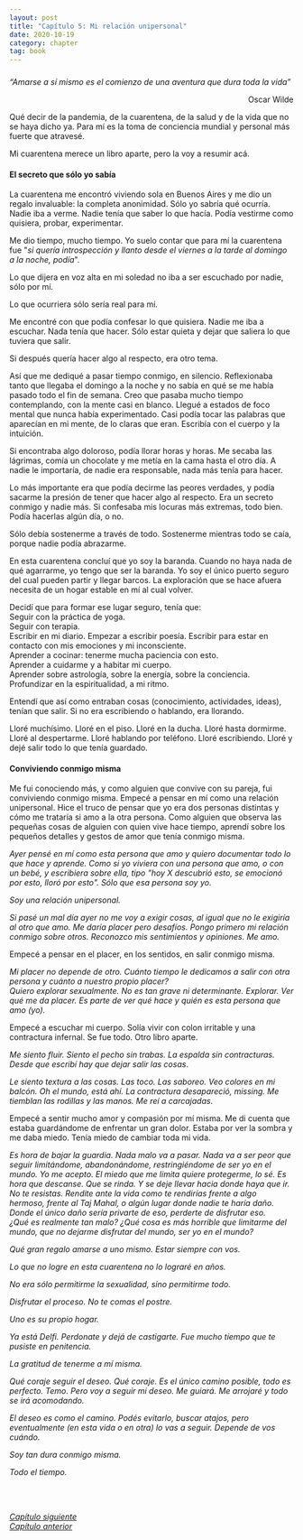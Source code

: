 ```yaml
---
layout: post
title: "Capítulo 5: Mi relación unipersonal"
date: 2020-10-19
category: chapter
tag: book
---
```


### <p style="text-align: right">
<em>“Amarse a sí mismo es el comienzo de una aventura que dura toda la vida”</em></p>

<p style="text-align: right">
Oscar Wilde</p>


Qué decir de la pandemia, de la cuarentena, de la salud y de la vida que no se haya dicho ya. Para mí es la toma de conciencia mundial y personal más fuerte que atravesé.

Mi cuarentena merece un libro aparte, pero la voy a resumir acá.


#### El secreto que sólo yo sabía

La cuarentena me encontró viviendo sola en Buenos Aires y me dio un regalo invaluable: la completa anonimidad. Sólo yo sabría qué ocurría. Nadie iba a verme. Nadie tenía que saber lo que hacía. Podía vestirme como quisiera, probar, experimentar.

Me dio tiempo, mucho tiempo. Yo suelo contar que para mí la cuarentena fue "_si quería introspección y llanto desde el viernes a la tarde al domingo a la noche, podía_".

Lo que dijera en voz alta en mi soledad no iba a ser escuchado por nadie, sólo por mí.

Lo que ocurriera sólo sería real para mí.

Me encontré con que podía confesar lo que quisiera. Nadie me iba a escuchar. Nada tenía que hacer. Sólo estar quieta y dejar que saliera lo que tuviera que salir.

Si después quería hacer algo al respecto, era otro tema.

Así que me dediqué a pasar tiempo conmigo, en silencio. Reflexionaba tanto que llegaba el domingo a la noche y no sabía en qué se me había pasado todo el fin de semana. Creo que pasaba mucho tiempo contemplando, con la mente casi en blanco. Llegué a estados de foco mental que nunca había experimentado. Casi podía tocar las palabras que aparecían en mi mente, de lo claras que eran. Escribía con el cuerpo y la intuición.

Si encontraba algo doloroso, podía llorar horas y horas. Me secaba las lágrimas, comía un chocolate y me metía en la cama hasta el otro día. A nadie le importaría, de nadie era responsable, nada más tenía para hacer.

Lo más importante era que podía decirme las peores verdades, y podía sacarme la presión de tener que hacer algo al respecto. Era un secreto conmigo y nadie más. Si confesaba mis locuras más extremas, todo bien. Podía hacerlas algún día, o no.

Sólo debía sostenerme a través de todo. Sostenerme mientras todo se caía, porque nadie podía abrazarme.

En esta cuarentena concluí que yo soy la baranda. Cuando no haya nada de qué agarrarme, yo tengo que ser la baranda. Yo soy el único puerto seguro del cual pueden partir y llegar barcos. La exploración que se hace afuera necesita de un hogar estable en mí al cual volver.

Decidí que para formar ese lugar seguro, tenía que:<br>
Seguir con la práctica de yoga.<br>
Seguir con terapia.<br>
Escribir en mi diario. Empezar a escribir poesía. Escribir para estar en contacto con mis emociones y mi inconsciente.<br>
Aprender a cocinar: tenerme mucha paciencia con esto.<br>
Aprender a cuidarme y a habitar mi cuerpo.<br>
Aprender sobre astrología, sobre la energía, sobre la conciencia. Profundizar en la espiritualidad, a mi ritmo.<br>

Entendí que así como entraban cosas (conocimiento, actividades, ideas), tenían que salir. Si no era escribiendo o hablando, era llorando.

Lloré muchísimo. Lloré en el piso. Lloré en la ducha. Lloré hasta dormirme. Lloré al despertarme. Lloré hablando por teléfono. Lloré escribiendo. Lloré y dejé salir todo lo que tenía guardado.


#### Conviviendo conmigo misma

Me fui conociendo más, y como alguien que convive con su pareja, fui conviviendo conmigo misma. Empecé a pensar en mí como una relación unipersonal. Hice el truco de pensar que yo era dos personas distintas y cómo me trataría si amo a la otra persona. Como alguien que observa las pequeñas cosas de alguien con quien vive hace tiempo, aprendí sobre los pequeños detalles y gestos de amor que tenía conmigo misma.

_Ayer pensé en mí como esta persona que amo y quiero documentar todo lo que hace y aprende. Como si yo viviera con una persona que amo, o con un bebé, y escribiera sobre ella, tipo "hoy X descubrió esto, se emocionó por esto, lloró por esto". Sólo que esa persona soy yo._

_Soy una relación unipersonal._

_Si pasé un mal día ayer no me voy a exigir cosas, al igual que no le exigiría al otro que amo. Me daría placer pero desafíos. Pongo primero mi relación conmigo sobre otros. Reconozco mis sentimientos y opiniones. Me amo._

Empecé a pensar en el placer, en los sentidos, en salir conmigo misma.

_Mi placer no depende de otro. Cuánto tiempo le dedicamos a salir con otra persona y cuánto a nuestro propio placer?_<br>
_Quiero explorar sexualmente. No es tan grave ni determinante. Explorar. Ver qué me da placer. Es parte de ver qué hace y quién es esta persona que amo (yo)._

Empecé a escuchar mi cuerpo. Solía vivir con colon irritable y una contractura infernal. Se fue todo. Otro libro aparte.

_Me siento fluir. Siento el pecho sin trabas. La espalda sin contracturas. Desde que escribí hay que dejar salir las cosas_.

_Le siento textura a las cosas. Las toco. Las saboreo. Veo colores en mi balcón. Oh el mundo, está ahí. La contractura desapareció, missing. Me tiemblan las rodillas y las manos. Me reí a carcajadas._

Empecé a sentir mucho amor y compasión por mí misma. Me di cuenta que estaba guardándome de enfrentar un gran dolor. Estaba por ver la sombra y me daba miedo. Tenía miedo de cambiar toda mi vida.

_Es hora de bajar la guardia. Nada malo va a pasar. Nada va a ser peor que seguir limitándome, abandonándome, restringiéndome de ser yo en el mundo. Yo me acepto. El miedo que me limita quiere protegerme, lo sé. Es hora que descanse. Que se rinda. Y se deje llevar hacia donde haya que ir. No te resistas. Rendite ante la vida como te rendirías frente a algo hermoso, frente al Taj Mahal, o algún lugar donde nadie te haría daño. Donde el único daño sería privarte de eso, perderte de disfrutar eso._<br>
_¿Qué es realmente tan malo? ¿Qué cosa es más horrible que limitarme del mundo, que no dejarme disfrutar del mundo, ser yo en el mundo?_

_Qué gran regalo amarse a uno mismo. Estar siempre con vos._

_Lo que no logre en esta cuarentena no lo lograré en años._

_No era sólo permitirme la sexualidad, sino permitirme todo._

_Disfrutar el proceso. No te comas el postre._

_Uno es su propio hogar._

_Ya está Delfi. Perdonate y dejá de castigarte. Fue mucho tiempo que te pusiste en penitencia._

_La gratitud de tenerme a mí misma._

_Qué coraje seguir el deseo. Qué coraje. Es el único camino posible, todo es perfecto. Temo. Pero voy a seguir mi deseo. Me guiará. Me arrojaré y todo se irá acomodando._

_El deseo es como el camino. Podés evitarlo, buscar atajos, pero eventualmente (en esta vida o en otra) lo vas a seguir. Depende de vos cuándo._

_Soy tan dura conmigo misma._

_Todo el tiempo._


<br>
<br>

_[Capítulo siguiente](https://youngdel.fi/posts/chapter/2020/10/19/capitulo-6/)_<br>
_[Capítulo anterior](https://youngdel.fi/posts/chapter/2020/10/19/capitulo-4/)_
